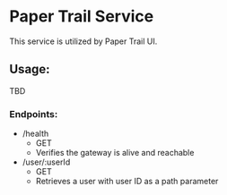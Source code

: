 # Paper Trail Service

This service is utilized by Paper Trail UI.

## Usage:

TBD

### Endpoints:

- /health
  - GET
  - Verifies the gateway is alive and reachable
- /user/:userId
  - GET
  - Retrieves a user with user ID as a path parameter
